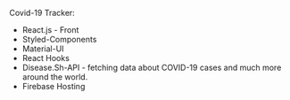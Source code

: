 Covid-19 Tracker:

* React.js - Front
* Styled-Components
* Material-UI
* React Hooks
* Disease.Sh-API - fetching data about COVID-19 cases and much more around the world.
* Firebase Hosting
